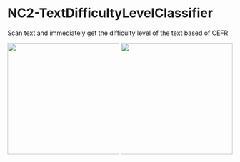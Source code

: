 # NC2-TextDifficultyLevelClassifier
Scan text and immediately get the difficulty level of the text based of CEFR<br/>

<img width=250 src ="https://user-images.githubusercontent.com/50728605/187253322-267b9247-f28b-4381-b1a2-1fd2775c00bb.png"> <img width=250 src ="https://user-images.githubusercontent.com/50728605/187253641-d6999150-6594-4e46-a5a8-98a64e0bcd51.png">
